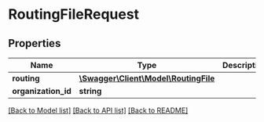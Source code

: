 # RoutingFileRequest

## Properties
Name | Type | Description | Notes
------------ | ------------- | ------------- | -------------
**routing** | [**\Swagger\Client\Model\RoutingFile**](RoutingFile.md) |  | 
**organization_id** | **string** |  | [optional] 

[[Back to Model list]](../README.md#documentation-for-models) [[Back to API list]](../README.md#documentation-for-api-endpoints) [[Back to README]](../README.md)


